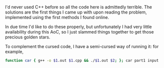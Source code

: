 I'd never used C++ before so all the code here is admittedly terrible. The solutions are the first things I came up with upon reading the problem, implemented using the first methods I found online.

In due time I'd like to do these properly, but unfortunately I had very little availability during this AoC, so I just slammed things together to get those precious golden stars.

To complement the cursed code, I have a semi-cursed way of running it: for example,

```sh
function car { g++ -o $1.out $1.cpp && ./$1.out $2; }; car part1 input.txt
```
